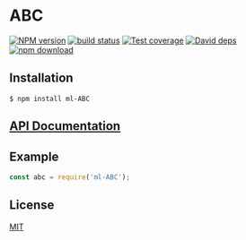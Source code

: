 # ABC

  [![NPM version][npm-image]][npm-url]
  [![build status][travis-image]][travis-url]
  [![Test coverage][codecov-image]][codecov-url]
  [![David deps][david-image]][david-url]
  [![npm download][download-image]][download-url]



## Installation

`$ npm install ml-ABC`

## [API Documentation](https://mljs.github.io/ABC/)

## Example

```js
const abc = require('ml-ABC');
```


## License

[MIT](./LICENSE)

[npm-image]: https://img.shields.io/npm/v/ml-ABC.svg?style=flat-square
[npm-url]: https://www.npmjs.com/package/ml-ABC
[travis-image]: https://img.shields.io/travis/mljs/ABC/master.svg?style=flat-square
[travis-url]: https://travis-ci.org/mljs/ABC
[codecov-image]: https://img.shields.io/codecov/c/github/mljs/ABC.svg?style=flat-square
[codecov-url]: https://codecov.io/gh/mljs/ABC
[david-image]: https://img.shields.io/david/mljs/ABC.svg?style=flat-square
[david-url]: https://david-dm.org/mljs/ABC
[download-image]: https://img.shields.io/npm/dm/ml-ABC.svg?style=flat-square
[download-url]: https://www.npmjs.com/package/ml-ABC
